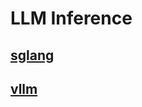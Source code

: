 # LLM Inference

## [sglang](https://github.com/sgl-project/sglang)


## [vllm](https://github.com/vllm-project/vllm)

